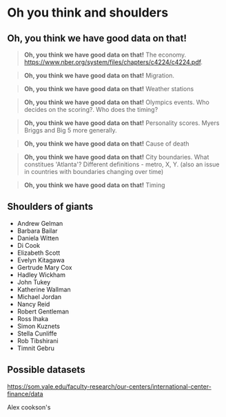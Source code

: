 
# Oh you think and shoulders

## Oh, you think we have good data on that!


> **Oh, you think we have good data on that!** The economy. https://www.nber.org/system/files/chapters/c4224/c4224.pdf.

> **Oh, you think we have good data on that!** Migration.

> **Oh, you think we have good data on that!** Weather stations 

> **Oh, you think we have good data on that!** Olympics events. Who decides on the scoring?. Who does the timing?

> **Oh, you think we have good data on that!** Personality scores. Myers Briggs and Big 5 more generally.


> **Oh, you think we have good data on that!** Cause of death

> **Oh, you think we have good data on that!** City boundaries. What constitues 'Atlanta'? Different definitions - metro, X, Y. (also an issue in countries with boundaries changing over time)

> **Oh, you think we have good data on that!** Timing


## Shoulders of giants

- Andrew Gelman
- Barbara Bailar
- Daniela Witten
- Di Cook
- Elizabeth Scott
- Evelyn Kitagawa
- Gertrude Mary Cox
- Hadley Wickham
- John Tukey
- Katherine Wallman
- Michael Jordan
- Nancy Reid
- Robert Gentleman
- Ross Ihaka
- Simon Kuznets
- Stella Cunliffe
- Rob Tibshirani
- Timnit Gebru



## Possible datasets

https://som.yale.edu/faculty-research/our-centers/international-center-finance/data

Alex cookson's

